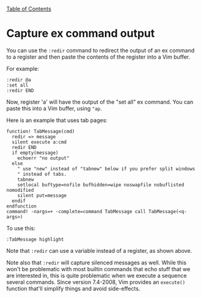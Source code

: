 [Table of Contents](../README.md)
# Capture ex command output
You can use the `:redir` command to redirect the output of an ex command 
to a register and then paste the contents of the register into a Vim 
buffer.

For example:
```
:redir @a
:set all
:redir END
```
Now, register 'a' will have the output of the "set all" ex command. 
You can paste this into a Vim buffer, using `"ap`.

Here is an example that uses tab pages:
```
function! TabMessage(cmd)
  redir => message
  silent execute a:cmd
  redir END
  if empty(message)
    echoerr "no output"
  else
    " use "new" instead of "tabnew" below if you prefer split windows 
    " instead of tabs.
    tabnew
    setlocal buftype=nofile bufhidden=wipe noswapfile nobuflisted nomodified
    silent put=message
  endif
endfunction
command! -nargs=+ -complete=command TabMessage call TabMessage(<q-args>)
```
To use this:
```
:TabMessage highlight
```
Note that `:redir` can use a variable instead of a register, as shown 
above.

Note also that `:redir` will capture silenced messages as well. While 
this won't be problematic with most builtin commands that echo stuff that 
we are interested in, this is quite problematic when we execute a sequence 
several commands. Since version 7.4-2008, Vim provides an `execute()`
function that'll simplify things and avoid side-effects.

